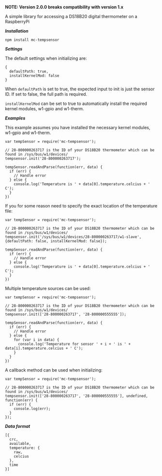 **NOTE: Version 2.0.0 breaks compatibility with version 1.x**

A simple library for accessing a DS18B20 digital thermometer on a RaspberryPi

***Installation***

```
npm install mc-tempsensor
```

***Settings***

The default settings when initializing are:

```
{
  defaultPath: true,
  installKernelMod: false
}
```

When ```defaultPath``` is set to true, the expected input to init is just the sensor ID. If set to false, the full path is required.

```installKernelMod``` can be set to true to automatically install the required kernel modules, w1-gpio and w1-therm.

***Examples***

This example assumes you have installed the necessary kernel modules, w1-gpio and w1-therm.

```
var tempSensor = require('mc-tempsensor');

// 28-800000263717 is the ID of your DS18B20 thermometer which can be found in /sys/bus/w1/devices/
tempsensor.init('28-800000263717');

tempSensor.readAndParse(function(err, data) {
  if (err) {
    // Handle error
  } else {
    console.log('Temperature is ' + data[0].temperature.celcius + ' C');
  }
})
```

If you for some reason need to specify the exact location of the temperature file:

```
var tempSensor = require('mc-tempsensor');

// 28-800000263717 is the ID of your DS18B20 thermometer which can be found in /sys/bus/w1/devices/
tempsensor.init('/sys/bus/w1/devices/28-800000263717/w1-slave', {defaultPath: false, installKernelMod: false});

tempSensor.readAndParse(function(err, data) {
  if (err) {
    // Handle error
  } else {
    console.log('Temperature is ' + data[0].temperature.celcius + ' C');
  }
})
```

Multiple temperature sources can be used:

```
var tempSensor = require('mc-tempsensor');

// 28-800000263717 is the ID of your DS18B20 thermometer which can be found in /sys/bus/w1/devices/
tempsensor.init(['28-800000263717', '28-800000555555']);

tempSensor.readAndParse(function(err, data) {
  if (err) {
    // Handle error
  } else {
    for (var i in data) {
      console.log('Temperature for sensor ' + i + ' is ' + data[i].temperature.celcius + ' C');
    }
  }
})
```

A callback method can be used when initializing:

```
var tempSensor = require('mc-tempsensor');

// 28-800000263717 is the ID of your DS18B20 thermometer which can be found in /sys/bus/w1/devices/
tempsensor.init(['28-800000263717', '28-800000555555'], undefined, function(err) {
  if (err) {
    console.log(err);
  }
});

```

***Data format***

```
[{
  crc,
  available,
  temperature: {
    raw,
    celcius
  },
  time
}]
```

